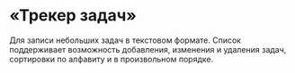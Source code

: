 # «Трекер задач»

Для записи небольших задач в текстовом формате. 
Список поддерживает возможность добавления, изменения и удаления задач, сортировки по алфавиту и в произвольном порядке.
